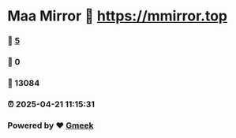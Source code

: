 # Maa Mirror :link: https://mmirror.top 
### :page_facing_up: [5](https://mmirror.top/tag.html) 
### :speech_balloon: 0 
### :hibiscus: 13084 
### :alarm_clock: 2025-04-21 11:15:31 
### Powered by :heart: [Gmeek](https://github.com/Meekdai/Gmeek)
